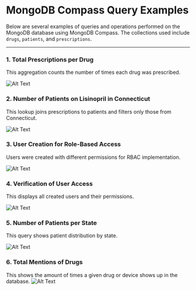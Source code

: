 # MongoDB Compass Query Examples

Below are several examples of queries and operations performed on the MongoDB database using MongoDB Compass. The collections used include `drugs`, `patients`, and `prescriptions`.

---

### 1. Total Prescriptions per Drug
This aggregation counts the number of times each drug was prescribed.

![Alt Text](./total%20rx%20per%20drug.png)


### 2. Number of Patients on Lisinopril in Connecticut
This lookup joins prescriptions to patients and filters only those from Connecticut.

![Alt Text](./patients%20in%20CT%20on%20lisinopril.png)


### 3. User Creation for Role-Based Access
Users were created with different permissions for RBAC implementation.

![Alt Text](./user%20creation.png)


### 4. Verification of User Access
This displays all created users and their permissions.

![Alt Text](./verification%20of%20user%20access.png)


### 5. Number of Patients per State
This query shows patient distribution by state.

![Alt Text](./number%20of%20patients%20per%20state.png)


### 6. Total Mentions of Drugs
This shows the amount of times a given drug or device shows up in the database.
![Alt Text](./sorted%20drugs.png)